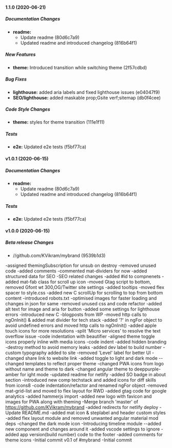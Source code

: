 #### 1.1.0 (2020-06-21)

##### Documentation Changes

* **readme:**
  *  Update readme (80d6c7a9)
  * Updated readme and introduced changelog (816b64f1)

##### New Features

* **theme:** Introduced transition while switching theme (2f57cdbd)

##### Bug Fixes

* **lighthouse:** added aria labels and fixed lighthouse issues (e04047f9)
* **SEO/lighthouse:** added maskable prop;Gsite verf;sitemap (db0f4cee)

##### Code Style Changes

* **theme:** styles for theme transition (111e1f11)

##### Tests

* **e2e:**  Updated e2e tests (f5bf77ca)

#### v1.0.1 (2020-06-15)

##### Documentation Changes

* **readme:**
  *  Update readme (80d6c7a9)
  * Updated readme and introduced changelog (816b64f1)

##### Tests

* **e2e:**  Updated e2e tests (f5bf77ca)

#### v1.0.0 (2020-06-15)

##### Beta release Changes

* //github.com/KVikram/mybrand (9539b1d3)

-assigned themingSubscription for unsub on destroy
-removed unused code
-added comments
-commented mat-dividers for now
-added structured data for SEO
-SEO related changes
-added #id to compnenets
-added mat-fab class for scroll up icon
-moved Gtag script to bottom, removed Gfont wt 300,OG/Twitter site settings
-added tooltips
-moved flex spacer to style.css
-added new C scrollUp for scrolling to top from bottom content
-introduced robots.txt
-optimised images for faster loading and changes in json for same
-removed unused css and code refactor
-added alt text for image and aria for button
-added some settings for lighthouse errors
-introduced new C -blogposts from WP
-moved http calls to ngOnInit() & added mat divider for tech stack
-added '?' in ngFor object to avoid undefined errors and moved http calls to ngOnInit()
-added apple touch icons for more resolutions
-split 'Micro services' to resolve the text overflow issue
-code indentation with beautifier
-aligned theme toggle icons properly inline with media icons
-code indent
-added hidden branding
-destroy method to avoid memory leaks
-added dev label to build number
-custom typography added to site
-removed 'Level' label for better UI
-changed share link to website link
-added toggle to light and dark mode --changed templates to reflect proper theme
-changed PWA icons from logo without name and theme to dark
-changed angular theme to deeppurple-amber for ight mode
-updated readme for netlify
-added SO badge in about section
-introduced new comp techstack and added icons for diff skills from icons8
-code indentation/refactor and renamed ngFor object
-removed mat-grid-list and moved to flex layout for RWD
-added gtag code for google analytics
-added hammerjs import
-added new logo with favicon and images for PWA along with theming
-Merge branch 'master' of https://github.com/KVikram/mybrand
-added redirects for netlify deploy
-Update README.md
-added mat icon & steplabel and header custom styles
-added flex layout module and removed unwanted angular material mod deps
-changed the dark mode icon
-Introducing timeline module --added new component and changes around it
-added vscode settings to ignore
-added app version(build number) code to the footer
-added comments for theme icons
-Initial commit v0.1 of #mybrand
-Initial commit
